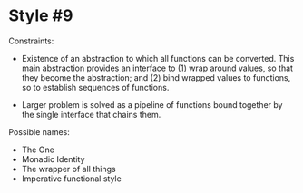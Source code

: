Style #9
==============================

Constraints:

- Existence of an abstraction to which all functions can be converted. This
  main abstraction provides an interface to (1) wrap around values, so that they
  become the abstraction; and (2) bind wrapped values to functions, so
  to establish sequences of functions.

- Larger problem is solved as a pipeline of functions bound together
  by the single interface that chains them.

Possible names:

- The One
- Monadic Identity
- The wrapper of all things
- Imperative functional style
